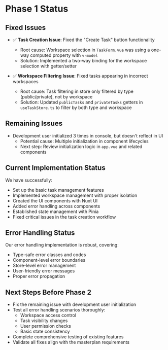 # Phase 1 Status

## Fixed Issues
- ✅ **Task Creation Issue**: Fixed the "Create Task" button functionality 
  - Root cause: Workspace selection in `TaskForm.vue` was using a one-way computed property with `v-model`
  - Solution: Implemented a two-way binding for the workspace selection with getter/setter

- ✅ **Workspace Filtering Issue**: Fixed tasks appearing in incorrect workspaces
  - Root cause: Task filtering in store only filtered by type (public/private), not by workspace
  - Solution: Updated `publicTasks` and `privateTasks` getters in `useTaskStore.ts` to filter by both type and workspace

## Remaining Issues
- Development user initialized 3 times in console, but doesn't reflect in UI
  - Potential cause: Multiple initialization in component lifecycles
  - Next step: Review initialization logic in `app.vue` and related components

## Current Implementation Status
We have successfully:
- Set up the basic task management features
- Implemented workspace management with proper isolation
- Created the UI components with Nuxt UI
- Added error handling across components 
- Established state management with Pinia
- Fixed critical issues in the task creation workflow

## Error Handling Status
Our error handling implementation is robust, covering:
- Type-safe error classes and codes
- Component-level error boundaries
- Store-level error management
- User-friendly error messages
- Proper error propagation

## Next Steps Before Phase 2
- Fix the remaining issue with development user initialization
- Test all error handling scenarios thoroughly:
  - Workspace access control
  - Task visibility changes
  - User permission checks
  - Basic state consistency
- Complete comprehensive testing of existing features
- Validate all fixes align with the masterplan requirements